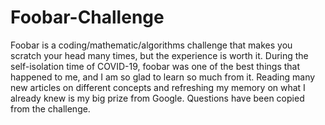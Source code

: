 # Foobar-Challenge
Foobar is a coding/mathematic/algorithms challenge that makes you scratch your head many times, but the experience is worth it. During the self-isolation time of COVID-19, foobar was one of the best things that happened to me, and I am so glad to learn so much from it. Reading many new articles on different concepts and refreshing my memory on what I already knew is my big prize from Google. Questions have been copied from the challenge.
